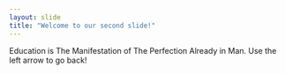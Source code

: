 ```yaml
---
layout: slide
title: "Welcome to our second slide!"
---
```

Education is The Manifestation of The Perfection Already in Man.
Use the left arrow to go back!

